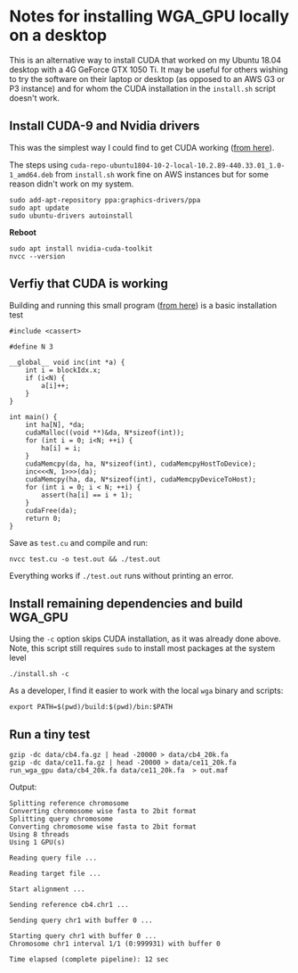 # Notes for installing WGA_GPU locally on a desktop

This is an alternative way to install CUDA that worked on my Ubuntu 18.04 desktop with a 4G GeForce GTX 1050 Ti.  It may be useful for others wishing to try the software on their laptop or desktop (as opposed to an AWS G3 or P3 instance) and for whom the CUDA installation in the `install.sh` script doesn't work. 

## Install CUDA-9 and Nvidia drivers

This was the simplest way I could find to get CUDA working ([from here](https://askubuntu.com/a/1036265)).

The steps using `cuda-repo-ubuntu1804-10-2-local-10.2.89-440.33.01_1.0-1_amd64.deb` from `install.sh` work fine on AWS instances but for some reason didn't work on my system.

```
sudo add-apt-repository ppa:graphics-drivers/ppa
sudo apt update
sudo ubuntu-drivers autoinstall
```

**Reboot**

```
sudo apt install nvidia-cuda-toolkit
nvcc --version
```

## Verfiy that CUDA is working

Building and running this small program ([from here](https://askubuntu.com/a/1215237)) is a basic installation test

```
#include <cassert>

#define N 3

__global__ void inc(int *a) {
    int i = blockIdx.x;
    if (i<N) {
        a[i]++;
    }
}

int main() {
    int ha[N], *da;
    cudaMalloc((void **)&da, N*sizeof(int));
    for (int i = 0; i<N; ++i) {
        ha[i] = i;
    }
    cudaMemcpy(da, ha, N*sizeof(int), cudaMemcpyHostToDevice);
    inc<<<N, 1>>>(da);
    cudaMemcpy(ha, da, N*sizeof(int), cudaMemcpyDeviceToHost);
    for (int i = 0; i < N; ++i) {
        assert(ha[i] == i + 1);
    }
    cudaFree(da);
    return 0;
}
```

Save as `test.cu` and compile and run:
```
nvcc test.cu -o test.out && ./test.out
```
Everything works if `./test.out` runs without printing an error. 

## Install remaining dependencies and build WGA_GPU

Using the `-c` option skips CUDA installation, as it was already done above.  Note, this script still requires `sudo` to install most packages at the system level

```
./install.sh -c
```

As a developer, I find it easier to work with the local `wga` binary and scripts:

```
export PATH=$(pwd)/build:$(pwd)/bin:$PATH
```

## Run a tiny test

```
gzip -dc data/cb4.fa.gz | head -20000 > data/cb4_20k.fa
gzip -dc data/ce11.fa.gz | head -20000 > data/ce11_20k.fa
run_wga_gpu data/cb4_20k.fa data/ce11_20k.fa  > out.maf
```

Output:

```
Splitting reference chromosome
Converting chromosome wise fasta to 2bit format
Splitting query chromosome
Converting chromosome wise fasta to 2bit format
Using 8 threads
Using 1 GPU(s)

Reading query file ...

Reading target file ...

Start alignment ...

Sending reference cb4.chr1 ...

Sending query chr1 with buffer 0 ...

Starting query chr1 with buffer 0 ...
Chromosome chr1 interval 1/1 (0:999931) with buffer 0

Time elapsed (complete pipeline): 12 sec 
```


